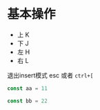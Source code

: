 # 基本操作

* 上 K
* 下 J
* 左 H
* 右 L

退出insert模式 esc 或者 `ctrl+[`

```js
const aa = 11

const bb = 22
```

